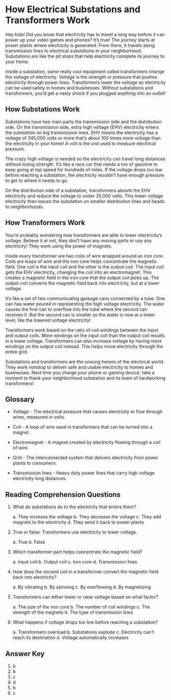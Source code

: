 # How Electrical Substations and Transformers Work

Hey kids! Did you know that electricity has to travel a long way before it can power up your video games and phones? It’s true! The journey starts at power plants where electricity is generated. From there, it travels along transmission lines to electrical substations in your neighborhood. Substations are like the pit stops that help electricity complete its journey to your home.

Inside a substation, some really cool equipment called transformers change the voltage of electricity. Voltage is the strength or pressure that pushes electricity through power lines. Transformers lower the voltage so electricity can be used safely in homes and businesses. Without substations and transformers, you’d get a nasty shock if you plugged anything into an outlet!

## How Substations Work

Substations have two main parts  the transmission side and the distribution side. On the transmission side, extra high voltage (EHV) electricity enters the substation on big transmission lines. EHV means the electricity has a voltage of 345,000 volts or more  that’s about 100 times more voltage than the electricity in your home! A volt is the unit used to measure electrical pressure.

The crazy high voltage is needed so the electricity can travel long distances without losing strength. It’s like a race car that needs a ton of gasoline to keep going at top speed for hundreds of miles. If the voltage drops too low before reaching a substation, the electricity wouldn’t have enough pressure to get to where it needs to go.

On the distribution side of a substation, transformers absorb the EHV electricity and reduce the voltage to under 35,000 volts. This lower voltage electricity then leaves the substation on smaller distribution lines and heads to neighborhoods.

## How Transformers Work

You’re probably wondering how transformers are able to lower electricity’s voltage. Believe it or not, they don’t have any moving parts or use any electricity! They work using the power of magnets.

Inside every transformer are two coils of wire wrapped around an iron core. Coils are loops of wire and the iron core helps concentrate the magnetic field. One coil is the input coil and the other is the output coil. The input coil gets the EHV electricity, changing the coil into an electromagnet. This creates a magnetic field in the iron core that the output coil picks up. The output coil converts the magnetic field back into electricity, but at a lower voltage.

It’s like a set of two communicating garbage cans connected by a tube. One can has water poured in representing the high voltage electricity. The water causes the first can to overflow into the tube where the second can receives it. But the second can is smaller so the water is now at a lower level, like the lowered voltage electricity!

Transformers work based on the ratio of coil windings between the input and output coils. More windings on the input coil than the output coil results in a lower voltage. Transformers can also increase voltage by having more windings on the output coil instead. This helps move electricity through the entire grid.

Substations and transformers are the unsung heroes of the electrical world. They work nonstop to deliver safe and usable electricity to homes and businesses. Next time you charge your phone or gaming device, take a moment to thank your neighborhood substation and its team of hardworking transformers!

## Glossary

- Voltage - The electrical pressure that causes electricity to flow through wires, measured in volts.

- Coil - A loop of wire used in transformers that can be turned into a magnet.

- Electromagnet - A magnet created by electricity flowing through a coil of wire.

- Grid - The interconnected system that delivers electricity from power plants to consumers.

- Transmission lines - Heavy duty power lines that carry high voltage electricity long distances.

## Reading Comprehension Questions

1. What do substations do to the electricity that enters them?

   a. They increase the voltage
   b. They decrease the voltage
   c. They add magnets to the electricity
   d. They send it back to power plants

2. True or false: Transformers use electricity to lower voltage.

   a. True
   b. False

3. Which transformer part helps concentrate the magnetic field?

   a. Input coil
   b. Output coil
   c. Iron core
   d. Transmission lines

4. How does the second coil in a transformer convert the magnetic field back into electricity?

   a. By vibrating
   b. By spinning
   c. By overflowing
   d. By magnetizing

5. Transformers can either lower or raise voltage based on what factor?

   a. The size of the iron core
   b. The number of coil windings
   c. The strength of the magnets
   d. The type of transmission lines

6. What happens if voltage drops too low before reaching a substation?

   a. Transformers overload
   b. Substations explode
   c. Electricity can't reach its destination
   d. Voltage automatically increases

## Answer Key

1. b
2. b
3. c
4. d
5. b
6. c
